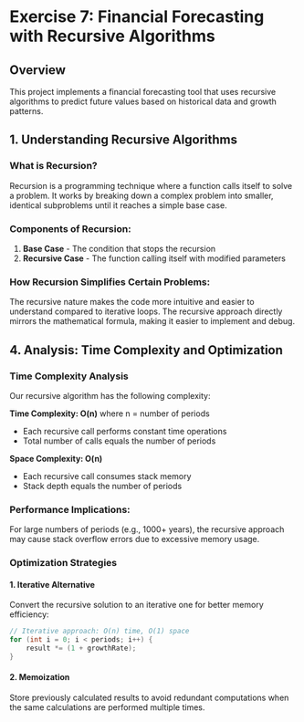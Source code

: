 # Exercise 7: Financial Forecasting with Recursive Algorithms

## Overview
This project implements a financial forecasting tool that uses recursive algorithms to predict future values based on historical data and growth patterns.

## 1. Understanding Recursive Algorithms

### What is Recursion?
Recursion is a programming technique where a function calls itself to solve a problem. It works by breaking down a complex problem into smaller, identical subproblems until it reaches a simple base case.

### Components of Recursion:
1. **Base Case** - The condition that stops the recursion
2. **Recursive Case** - The function calling itself with modified parameters

### How Recursion Simplifies Certain Problems:

The recursive nature makes the code more intuitive and easier to understand compared to iterative loops. The recursive approach directly mirrors the mathematical formula, making it easier to implement and debug.

## 4. Analysis: Time Complexity and Optimization

### Time Complexity Analysis

Our recursive algorithm has the following complexity:

**Time Complexity: O(n)** where n = number of periods
- Each recursive call performs constant time operations
- Total number of calls equals the number of periods

**Space Complexity: O(n)** 
- Each recursive call consumes stack memory
- Stack depth equals the number of periods

### Performance Implications:
For large numbers of periods (e.g., 1000+ years), the recursive approach may cause stack overflow errors due to excessive memory usage.

### Optimization Strategies

#### 1. Iterative Alternative
Convert the recursive solution to an iterative one for better memory efficiency:
```java
// Iterative approach: O(n) time, O(1) space
for (int i = 0; i < periods; i++) {
    result *= (1 + growthRate);
}
```


#### 2. Memoization
Store previously calculated results to avoid redundant computations when the same calculations are performed multiple times.


